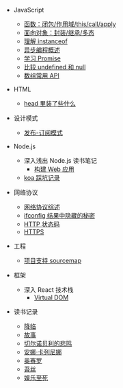 - JavaScript

  - [函数：闭包/作用域/this/call/apply](js/function.md)
  - [面向对象：封装/继承/多态](js/OOP.md)
  - [理解 instanceof](js/instanceof.md)
  - [异步编程概述](js/async.md)
  - [学习 Promise](js/promise.md)
  - [比较 undefined 和 null](js/undefined.md)
  - [数组常用 API](js/array)

- HTML

  - [head 里装了些什么](html/head.md)

- 设计模式

  - [发布-订阅模式](pattern/publish.md)

- Node.js

  - 深入浅出 Node.js 读书笔记
    - [构建 Web 应用](node/book/web.md)
  - [koa 踩坑记录](node/koa/tips.md)

- 网络协议

  - [网络协议综述](network/basic.md)
  - [ifconfig 结果中隐藏的秘密](network/ifconfig.md)
  - [HTTP 状态码](network/http/code.md)
  - [HTTPS](network/http/https.md)

- 工程

  - [项目支持 sourcemap](project/sourcemap.md)

- 框架

  - 深入 React 技术栈
    - [Virtual DOM](react/virtualDOM.md)

- 读书记录
  - [降临](read/arrival.md)
  - [故事](read/story.md)
  - [切尔诺贝利的悲鸣](read/voices.md)
  - [安娜·卡列尼娜](read/anna.md)
  - [奥赛罗](read/othello.md)
  - [苔丝](read/tess.md)
  - [娱乐至死](read/death.md)
